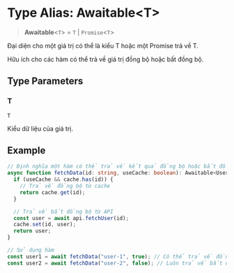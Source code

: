 # Type Alias: Awaitable\<T\>

> **Awaitable**\<`T`\> = `T` \| `Promise`\<`T`\>

Đại diện cho một giá trị có thể là kiểu T hoặc một Promise trả về T.

Hữu ích cho các hàm có thể trả về giá trị đồng bộ hoặc bất đồng bộ.

## Type Parameters

### T

`T`

Kiểu dữ liệu của giá trị.

## Example

```typescript
// Định nghĩa một hàm có thể trả về kết quả đồng bộ hoặc bất đồng bộ
async function fetchData(id: string, useCache: boolean): Awaitable<User> {
  if (useCache && cache.has(id)) {
    // Trả về đồng bộ từ cache
    return cache.get(id);
  }

  // Trả về bất đồng bộ từ API
  const user = await api.fetchUser(id);
  cache.set(id, user);
  return user;
}

// Sử dụng hàm
const user1 = await fetchData("user-1", true); // Có thể trả về đồng bộ từ cache
const user2 = await fetchData("user-2", false); // Luôn trả về bất đồng bộ từ API
```
